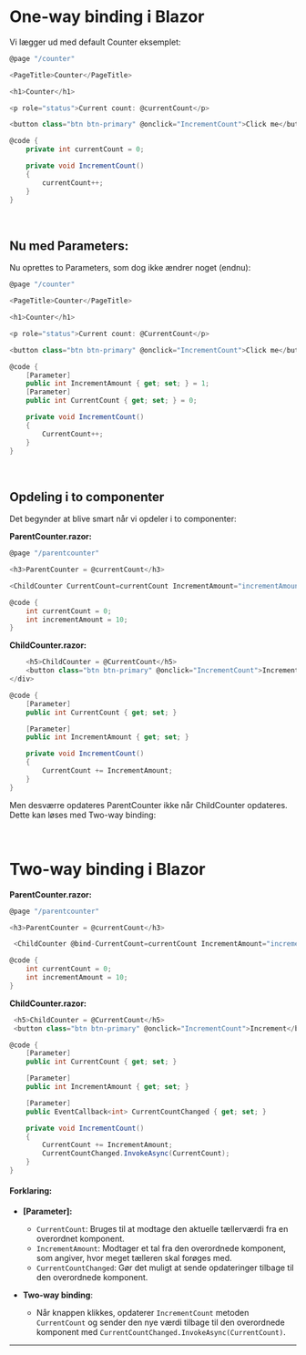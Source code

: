 ﻿# One-way binding i Blazor
Vi lægger ud med default Counter eksemplet:

```csharp
@page "/counter"

<PageTitle>Counter</PageTitle>

<h1>Counter</h1>

<p role="status">Current count: @currentCount</p>

<button class="btn btn-primary" @onclick="IncrementCount">Click me</button>

@code {
    private int currentCount = 0;

    private void IncrementCount()
    {
        currentCount++;
    }
}
```

&nbsp;

## Nu med Parameters:
Nu oprettes to Parameters, som dog ikke ændrer noget (endnu):

```csharp
@page "/counter"

<PageTitle>Counter</PageTitle>

<h1>Counter</h1>

<p role="status">Current count: @CurrentCount</p>

<button class="btn btn-primary" @onclick="IncrementCount">Click me</button>

@code {
    [Parameter]
    public int IncrementAmount { get; set; } = 1;
    [Parameter]
    public int CurrentCount { get; set; } = 0;

    private void IncrementCount()
    {
        CurrentCount++;
    }
}
```

&nbsp;

## Opdeling i to componenter
Det begynder at blive smart når vi opdeler i to componenter:

**ParentCounter.razor:**

```csharp
@page "/parentcounter"

<h3>ParentCounter = @currentCount</h3>

<ChildCounter CurrentCount=currentCount IncrementAmount="incrementAmount" />

@code {
    int currentCount = 0;
    int incrementAmount = 10;
}
```

**ChildCounter.razor:**
```csharp
    <h5>ChildCounter = @CurrentCount</h5>
    <button class="btn btn-primary" @onclick="IncrementCount">Increment</button>
</div>

@code {
    [Parameter]
    public int CurrentCount { get; set; }

    [Parameter]
    public int IncrementAmount { get; set; }

    private void IncrementCount()
    {
        CurrentCount += IncrementAmount;
    }
}
```

Men desværre opdateres ParentCounter ikke når ChildCounter opdateres. Dette kan løses med Two-way binding:


&nbsp;

# Two-way binding i Blazor

**ParentCounter.razor:**

```csharp
@page "/parentcounter"

<h3>ParentCounter = @currentCount</h3>

 <ChildCounter @bind-CurrentCount=currentCount IncrementAmount="incrementAmount" />

@code {
    int currentCount = 0;
    int incrementAmount = 10;
}
```

**ChildCounter.razor:**
```csharp
 <h5>ChildCounter = @CurrentCount</h5>
 <button class="btn btn-primary" @onclick="IncrementCount">Increment</button>

@code {
    [Parameter]
    public int CurrentCount { get; set; }

    [Parameter]
    public int IncrementAmount { get; set; }

    [Parameter]
    public EventCallback<int> CurrentCountChanged { get; set; }

    private void IncrementCount()
    {
        CurrentCount += IncrementAmount;
        CurrentCountChanged.InvokeAsync(CurrentCount);
    }
}
 ```

#### **Forklaring**:
- **[Parameter]:** 
  - `CurrentCount`: Bruges til at modtage den aktuelle tællerværdi fra en overordnet komponent.
  - `IncrementAmount`: Modtager et tal fra den overordnede komponent, som angiver, hvor meget tælleren skal forøges med.
  - `CurrentCountChanged`: Gør det muligt at sende opdateringer tilbage til den overordnede komponent.
  
- **Two-way binding**:
  - Når knappen klikkes, opdaterer `IncrementCount` metoden `CurrentCount` og sender den nye værdi tilbage til den overordnede komponent med `CurrentCountChanged.InvokeAsync(CurrentCount)`.

---



